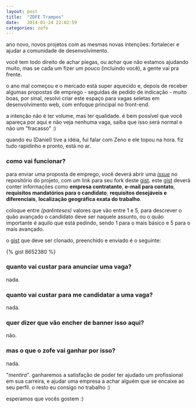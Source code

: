 ```yaml
---
layout: post
title:  "ZOFE Trampos"
date:   2014-01-24 22:02:59
categories: zofe
---
```


ano novo, novos projetos com as mesmas novas intenções: fortalecer e ajudar a comunidade de desenvolvimento.

você tem todo direito de achar piegas, ou achar que não estamos ajudando muito, mas se cada um fizer um pouco (incluindo você), a gente vai pra frente.

o ano mal começou e o mercado está super aquecido e, depois de receber algumas propostas de emprego - seguidas de pedido de indicação - muito boas, por sinal, resolvi criar este espaço para vagas seletas em desenvolvimento web, com enfoque principal no front-end.

a intenção não é ter volume, mas ter qualidade. é bem possível que você apareça por aqui e não veja nenhuma vaga, saiba que isso será normal e não um "fracasso" :)

quando eu (Daniel) tive a idéia, fui falar com Zeno e ele topou na hora. fiz tudo rapidinho e pronto, está no ar.

### como vai funcionar?

para enviar uma proposta de emprego, você deverá abrir uma [*issue*][issue] no repositório do projeto, com um link para seu fork deste [gist][gist]. este [gist][gist] deverá conter informações como **empresa contratante**, **e-mail para contato**, **requisitos mandatórios para o candidato**, **requisitos desejáveis e diferenciais**, **localização geográfica exata do trabalho**.

coloque entre *(parênteses)* valores que vão entre 1 e 5, para descrever o quão avançado o candidato deve ser naquele assunto, ou o quão importante é aquilo que está pedindo, sendo 1 para o mais básico e 5 para o mais avançado.

o [gist][gist] que deve ser clonado, preenchido e enviado é o seguinte:

{% gist 8652380 %}

### quanto vai custar para anunciar uma vaga?

nada.


### quanto vai custar para me candidatar a uma vaga?

nada.

### quer dizer que vão encher de banner isso aqui?

não.

### mas o que o zofe vai ganhar por isso?

nada.

"*mentira*". ganharemos a satisfação de poder ter ajudado um profissional em sua carreira, e ajudar uma empresa a achar alguém que se encaixe ao seu perfíl. o resto eu consigo no trabalho :)


esperamos que vocês gostem :)



[gist]: https://gist.github.com/danielfilho/8652380
[issue]: https://github.com/zofepod/trampos/issues
